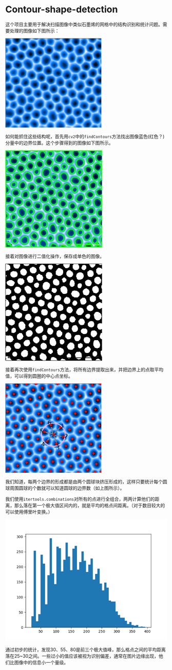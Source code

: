 # Contour-shape-detection
这个项目主要用于解决扫描图像中类似石墨烯的网格中的结构识别和统计问题。需要处理的图像如下图所示：

![](./readme.assert/raw.png)

如何能抓住这些结构呢，首先用`cv2`中的`findContours`方法找出图像蓝色(红色？)分量中的边界位置。这个步骤得到的图像如下图所示。

![](./readme.assert/red_channel.jpg)

接着对图像进行二值化操作，保存成单色的图像。

![示意图](./readme.assert/image_thres1.jpg)

接着再次使用`findContours`方法，将所有边界提取出来，并把边界上的点取平均值，可以得到圆圈的中心点坐标。

![](./readme.assert/centered.png)

我们知道，每两个边界的形成都是由两个圆球块挤压形成的，这样只要统计每个圆球周围圆球的个数就可以知道圆球的边界数（如上图所示）。

我们使用`itertools.combinations`对所有的点进行全组合，两两计算他们的距离，那么落在第一个极大值区间内的，就是平均的格点间距离。（对于数目较大的可以使用傅里叶变换。）

![](./readme.assert/stat.png)

通过初步的统计，发现30、55、80是前三个极大值峰，那么格点之间的平均距离落在25~30之间。一些过小的值应该被视为识别偏差，通常在图片边缘出现，他们比图像中的信息小一个量级。